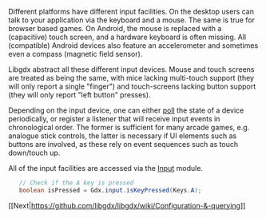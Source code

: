 Different platforms have different input facilities. On the desktop users can talk to your application via the keyboard and a mouse. The same is true for browser based games. On Android, the mouse is replaced with a (capacitive) touch screen, and a hardware keyboard is often missing. All (compatible) Android devices also feature an accelerometer and sometimes even a compass (magnetic field sensor).

Libgdx abstract all these different input devices. Mouse and touch screens are treated as being the same, with mice lacking multi-touch support (they will only report a single "finger") and touch-screens lacking button support (they will only report "left button" presses).

Depending on the input device, one can either [poll](http://en.wikipedia.org/wiki/Polling_\(computer_science\)) the state of a device periodically, or register a listener that will receive input events in chronological order. The former is sufficient for many arcade games, e.g. analogue stick controls, the latter is necessary if UI elements such as buttons are involved, as these rely on event sequences such as touch down/touch up.

All of the input facilities are accessed via the [Input](https://github.com/libgdx/libgdx/blob/master/gdx/src/com/badlogic/gdx/Input.java) module.

```java
   // Check if the A key is pressed
   boolean isPressed = Gdx.input.isKeyPressed(Keys.A);
```


[[Next|https://github.com/libgdx/libgdx/wiki/Configuration-&-querying]]